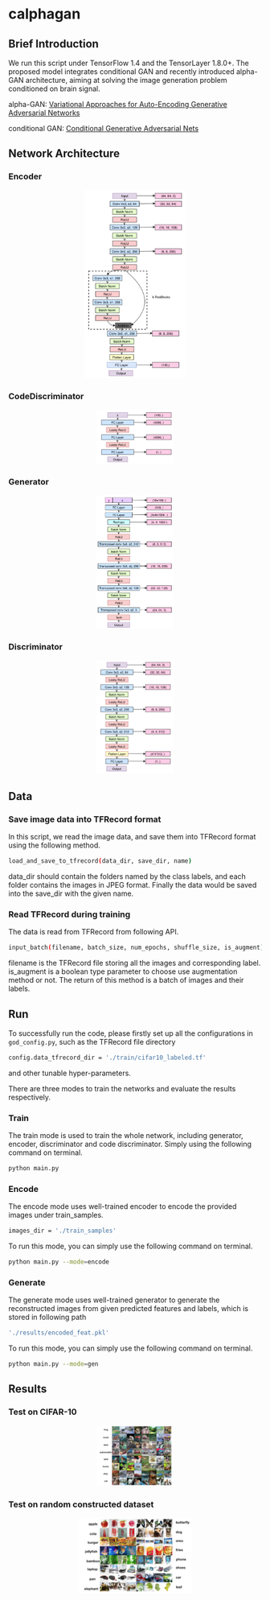 # calphagan
## Brief Introduction
We run this script under TensorFlow 1.4 and the TensorLayer 1.8.0+. The proposed model integrates conditional GAN and recently introduced alpha-GAN architecture, aiming at solving the image generation problem conditioned on brain signal.

alpha-GAN: [Variational Approaches for Auto-Encoding Generative Adversarial Networks](https://arxiv.org/abs/1706.04987)

conditional GAN: [Conditional Generative Adversarial Nets](https://arxiv.org/abs/1411.1784)

## Network Architecture
### Encoder
<div align="center">
	<img src="imgs/encoder.png" width="40%" height="30%"/>
</div>
</a>

### CodeDiscriminator
<div align="center">
	<img src="imgs/codediscriminator.png" width="30%" height="30%"/>
</div>
</a>

### Generator
<div align="center">
	<img src="imgs/generator.png" width="30%" height="30%"/>
</div>
</a>

### Discriminator
<div align="center">
	<img src="imgs/discriminator.png" width="30%" height="30%"/>
</div>
</a>

## Data
### Save image data into TFRecord format
In this script, we read the image data, and save them into TFRecord format using the following method.
```bash
load_and_save_to_tfrecord(data_dir, save_dir, name)
```
data_dir should contain the folders named by the class labels, and each folder contains the images in JPEG format. Finally the data would be saved into the save_dir with the given name.

### Read TFRecord during training
The data is read from TFRecord from following API.
```bash
input_batch(filename, batch_size, num_epochs, shuffle_size, is_augment)
```
filename is the TFRecord file storing all the images and corresponding label.
is_augment is a boolean type parameter to choose use augmentation method or not. The return of this method is a batch of images and their labels.

## Run
To successfully run the code, please firstly set up all the configurations in `god_config.py`, such as the TFRecord file directory 
```bash
config.data_tfrecord_dir = './train/cifar10_labeled.tf'
```
and other tunable hyper-parameters.

There are three modes to train the networks and evaluate the results respectively.
### Train
The train mode is used to train the whole network, including generator, encoder, discriminator and code discriminator. Simply using the following command on terminal.
```bash
python main.py
```
### Encode
The encode mode uses well-trained encoder to encode the provided images under train_samples.
```bash
images_dir = './train_samples'
```
To run this mode, you can simply use the following command on terminal.
```bash
python main.py --mode=encode
```

### Generate
The generate mode uses well-trained generator to generate the reconstructed images from given predicted features and labels, which is stored in following path
```bash
'./results/encoded_feat.pkl'
```
To run this mode, you can simply use the following command on terminal.
```bash
python main.py --mode=gen
```

## Results
### Test on CIFAR-10
<div align="center">
	<img src="imgs/results-cifar10.png" width="30%" height="30%"/>
</div>
</a>

### Test on random constructed dataset
<div align="center">
	<img src="imgs/results-otherdataset.png" width="45%" height="30%"/>
</div>
</a>
